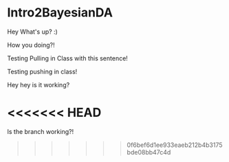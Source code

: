 # Intro2BayesianDA

Hey What's up? :) 

How you doing?! 

Testing Pulling in Class with this sentence! 

Testing pushing in class! 

Hey hey is it working?

<<<<<<< HEAD
=======
Is the branch working?! 
>>>>>>> 0f6bef6d1ee933eaeb212b4b3175bde08bb47c4d
